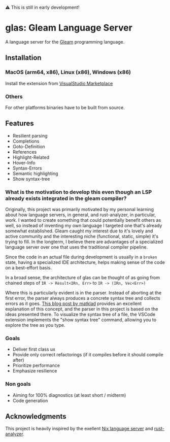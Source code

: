 :warning: This is still in early development!

# glas: Gleam Language Server 

A language server for the [Gleam](https://gleam.run/) programming language.

## Installation

### MacOS (arm64, x86), Linux (x86), Windows (x86) 

Install the extension from [VisualStudio Marketplace](https://marketplace.visualstudio.com/items?itemName=maurobalbi.glas-vscode)

### Others

For other platforms binaries have to be built from source.

## Features

- Resilient parsing
- Completions
- Goto-Definition
- References
- Highlight-Related
- Hover-Info
- Syntax-Errors
- Semantic highlighting
- Show syntax-tree

### What is the motivation to develop this even though an LSP already exists integrated in the gleam compiler?

Originally, this project was primarily motivated by my personal learning about how language servers, in general, and rust-analyzer, in particular, work. I wanted to create something that could potentially benefit others as well, so instead of inventing my own language I targeted one that's already somewhat established. Gleam caught my interest due to it's lovely and active community and the interesting niche (functional, static, simple) it's trying to fill. In the longterm, I believe there are advantages of a specialized language server over one that uses the traditional compiler pipeline.

Since the code in an actual file during development is usually in a `broken` state, having a specialized IDE architecture, helps making sense of the code on a best-effort basis.

In a broad sense, the architecture of glas can be thought of as going from chained steps of ```IR -> Result<IRn, Err>``` to  ```IR -> (IRn, Vec<Err>)```

Where this is particularly evident is in the parser. Instead of aborting at the first error, the parser always produces a concrete syntax tree and collects errors as it goes. [This blog post by matklad](https://matklad.github.io/2023/05/21/resilient-ll-parsing-tutorial.html) provides an excellent explanation of this concept, and the parser in this project is based on the ideas presented there. To visualize the syntax tree of a file, the VSCode extension implements the "show syntax tree" command, allowing you to explore the tree as you type.


### Goals
- Deliver first class ux
- Provide only correct refactorings (if it compiles before it should compile after)
- Prioritize performance
- Emphasize resilience

### Non goals
- Aiming for 100% diagnostics (at least short / midterm)
- Code generation

## Acknowledgments

This project is heavily inspired by the exellent [Nix language server](https://github.com/oxalica/nil) and [rust-analyzer](https://github.com/rust-lang/rust-analyzer).
